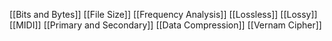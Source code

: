 [[Bits and Bytes]]
[[File Size]]
[[Frequency Analysis]]
[[Lossless]]
[[Lossy]]
[[MIDI]]
[[Primary and Secondary]]
[[Data Compression]]
[[Vernam Cipher]]
